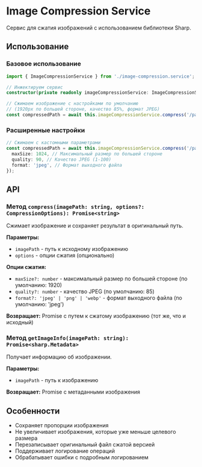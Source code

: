 # Image Compression Service

Сервис для сжатия изображений с использованием библиотеки Sharp.

## Использование

### Базовое использование

```typescript
import { ImageCompressionService } from './image-compression.service';

// Инжектируем сервис
constructor(private readonly imageCompressionService: ImageCompressionService) {}

// Сжимаем изображение с настройками по умолчанию
// (1920px по большей стороне, качество 85%, формат JPEG)
const compressedPath = await this.imageCompressionService.compress('/path/to/image.jpg');
```

### Расширенные настройки

```typescript
// Сжимаем с кастомными параметрами
const compressedPath = await this.imageCompressionService.compress('/path/to/image.jpg', {
  maxSize: 1024, // Максимальный размер по большей стороне
  quality: 90, // Качество JPEG (1-100)
  format: 'jpeg', // Формат выходного файла
});
```

## API

### Метод `compress(imagePath: string, options?: CompressionOptions): Promise<string>`

Сжимает изображение и сохраняет результат в оригинальный путь.

**Параметры:**

- `imagePath` - путь к исходному изображению
- `options` - опции сжатия (опционально)

**Опции сжатия:**

- `maxSize?: number` - максимальный размер по большей стороне (по умолчанию: 1920)
- `quality?: number` - качество JPEG (по умолчанию: 85)
- `format?: 'jpeg' | 'png' | 'webp'` - формат выходного файла (по умолчанию: 'jpeg')

**Возвращает:** Promise с путем к сжатому изображению (тот же, что и исходный)

### Метод `getImageInfo(imagePath: string): Promise<sharp.Metadata>`

Получает информацию об изображении.

**Параметры:**

- `imagePath` - путь к изображению

**Возвращает:** Promise с метаданными изображения

## Особенности

- Сохраняет пропорции изображения
- Не увеличивает изображения, которые уже меньше целевого размера
- Перезаписывает оригинальный файл сжатой версией
- Поддерживает логирование операций
- Обрабатывает ошибки с подробным логированием
